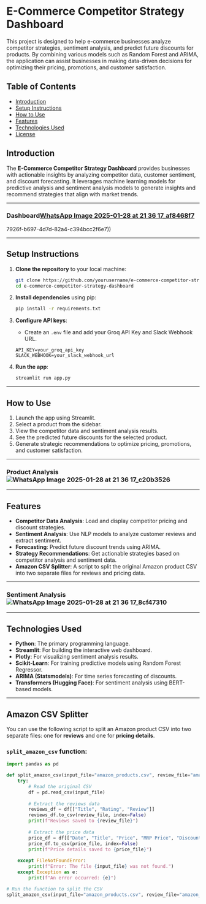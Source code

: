 # E-Commerce Competitor Strategy Dashboard

This project is designed to help e-commerce businesses analyze competitor strategies, sentiment analysis, and predict future discounts for products. By combining various models such as Random Forest and ARIMA, the application can assist businesses in making data-driven decisions for optimizing their pricing, promotions, and customer satisfaction.

## Table of Contents

- [Introduction](#introduction)
- [Setup Instructions](#setup-instructions)
- [How to Use](#how-to-use)
- [Features](#features)
- [Technologies Used](#technologies-used)
- [License](#license)

## Introduction

The **E-Commerce Competitor Strategy Dashboard** provides businesses with actionable insights by analyzing competitor data, customer sentiment, and discount forecasting. It leverages machine learning models for predictive analysis and sentiment analysis models to generate insights and recommend strategies that align with market trends.

---

### Dashboard[WhatsApp Image 2025-01-28 at 21 36 17_af8468f7](https://github.com/user-attachments/assets/58c373ff-66f8-43d2-b33a-463a48b65bc5)

7926f-b697-4d7d-82a4-c394bcc2f6e7))

---

## Setup Instructions

1. **Clone the repository** to your local machine:
    ```bash
    git clone https://github.com/yourusername/e-commerce-competitor-strategy-dashboard.git
    cd e-commerce-competitor-strategy-dashboard
    ```

2. **Install dependencies** using pip:
    ```bash
    pip install -r requirements.txt
    ```

3. **Configure API keys**:
    - Create an `.env` file and add your Groq API Key and Slack Webhook URL.
    ```plaintext
    API_KEY=your_groq_api_key
    SLACK_WEBHOOK=your_slack_webhook_url
    ```

4. **Run the app**:
    ```bash
    streamlit run app.py
    ```

---

## How to Use

1. Launch the app using Streamlit.
2. Select a product from the sidebar.
3. View the competitor data and sentiment analysis results.
4. See the predicted future discounts for the selected product.
5. Generate strategic recommendations to optimize pricing, promotions, and customer satisfaction.

---

### Product Analysis ![WhatsApp Image 2025-01-28 at 21 36 17_c20b3526](https://github.com/user-attachments/assets/7bb55ca7-211d-42dd-a666-0cd3525c5d6b)


---

## Features

- **Competitor Data Analysis**: Load and display competitor pricing and discount strategies.
- **Sentiment Analysis**: Use NLP models to analyze customer reviews and extract sentiment.
- **Forecasting**: Predict future discount trends using ARIMA.
- **Strategy Recommendations**: Get actionable strategies based on competitor analysis and sentiment data.
- **Amazon CSV Splitter**: A script to split the original Amazon product CSV into two separate files for reviews and pricing data.

---

### Sentiment Analysis![WhatsApp Image 2025-01-28 at 21 36 17_8cf47310](https://github.com/user-attachments/assets/fece5764-e076-4bf2-87f3-802f4087fee0)


---

## Technologies Used

- **Python**: The primary programming language.
- **Streamlit**: For building the interactive web dashboard.
- **Plotly**: For visualizing sentiment analysis results.
- **Scikit-Learn**: For training predictive models using Random Forest Regressor.
- **ARIMA (Statsmodels)**: For time series forecasting of discounts.
- **Transformers (Hugging Face)**: For sentiment analysis using BERT-based models.

---

## Amazon CSV Splitter

You can use the following script to split an Amazon product CSV into two separate files: one for **reviews** and one for **pricing details**.

### `split_amazon_csv` function:

```python
import pandas as pd

def split_amazon_csv(input_file="amazon_products.csv", review_file="amazon_reviews.csv", price_file="amazon_price.csv"):
    try:
        # Read the original CSV
        df = pd.read_csv(input_file)
        
        # Extract the reviews data
        reviews_df = df[["Title", "Rating", "Review"]]
        reviews_df.to_csv(review_file, index=False)
        print(f"Reviews saved to {review_file}")
        
        # Extract the price data
        price_df = df[["Date", "Title", "Price", "MRP Price", "Discount (%)", "Availability"]].drop_duplicates()
        price_df.to_csv(price_file, index=False)
        print(f"Price details saved to {price_file}")
    
    except FileNotFoundError:
        print(f"Error: The file {input_file} was not found.")
    except Exception as e:
        print(f"An error occurred: {e}")

# Run the function to split the CSV
split_amazon_csv(input_file="amazon_products.csv", review_file="amazon_reviews.csv", price_file="amazon_price.csv")

